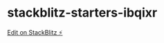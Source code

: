 # stackblitz-starters-ibqixr

[Edit on StackBlitz ⚡️](https://stackblitz.com/edit/stackblitz-starters-ibqixr)